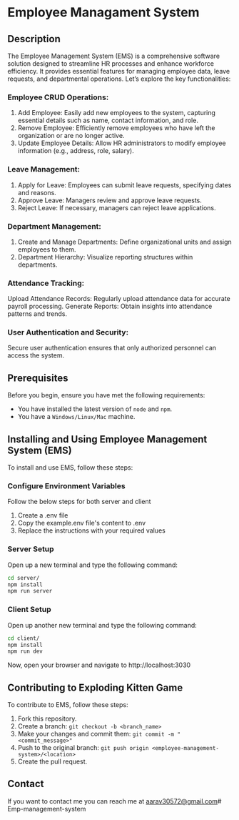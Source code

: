 # Employee Managament System

## Description

The Employee Management System (EMS) is a comprehensive software solution designed to streamline HR processes and enhance workforce efficiency. It provides essential features for managing employee data, leave requests, and departmental operations. Let’s explore the key functionalities:

### Employee CRUD Operations:
1. Add Employee: Easily add new employees to the system, capturing essential details such as name, contact information, and role.
2. Remove Employee: Efficiently remove employees who have left the organization or are no longer active.
3. Update Employee Details: Allow HR administrators to modify employee information (e.g., address, role, salary).

### Leave Management:
1. Apply for Leave: Employees can submit leave requests, specifying dates and reasons.
2. Approve Leave: Managers review and approve leave requests.
3. Reject Leave: If necessary, managers can reject leave applications.

### Department Management:
1. Create and Manage Departments: Define organizational units and assign employees to them.
2. Department Hierarchy: Visualize reporting structures within departments.

### Attendance Tracking:
Upload Attendance Records: Regularly upload attendance data for accurate payroll processing.
Generate Reports: Obtain insights into attendance patterns and trends.

### User Authentication and Security:
Secure user authentication ensures that only authorized personnel can access the system.

## Prerequisites

Before you begin, ensure you have met the following requirements:

- You have installed the latest version of `node` and `npm`.
- You have a `Windows/Linux/Mac` machine.

## Installing and Using Employee Management System (EMS)

To install and use EMS, follow these steps:


### Configure Environment Variables
Follow the below steps for both server and client
1. Create a .env file
2. Copy the example.env file's content to .env
3. Replace the instructions with your required values

### Server Setup

Open up a new terminal and type the following command:
```bash
cd server/
npm install
npm run server
```

### Client Setup
Open up another new terminal and type the following command:
```bash
cd client/
npm install
npm run dev
```

Now, open your browser and navigate to http://localhost:3030

## Contributing to Exploding Kitten Game
To contribute to EMS, follow these steps:

1. Fork this repository.
2. Create a branch: ```git checkout -b <branch_name>```
3. Make your changes and commit them: ```git commit -m "<commit_message>"```
4. Push to the original branch: ```git push origin <employee-management-system>/<location>```
5. Create the pull request.

## Contact
If you want to contact me you can reach me at aarav30572@gmail.com#   E m p - m a n a g e m e n t - s y s t e m 
 
 
